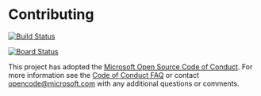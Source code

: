 # Contributing

[![Build Status](https://dev.azure.com/mguerrero1/Parts%20Unlimited/_apis/build/status/ManuDevUnapec.PartsUnlimitedE2E?branchName=master)](https://dev.azure.com/mguerrero1/Parts%20Unlimited/_build/latest?definitionId=27&branchName=master)

[![Board Status](https://dev.azure.com/mguerrero1/ff9b85be-4fca-404b-9190-915fd7fc03bf/6fea23f5-ee6d-4db4-b7f1-bb91d3e1f55c/_apis/work/boardbadge/660cf909-2a82-4691-b02c-264e8f64d63e?columnOptions=1)](https://dev.azure.com/mguerrero1/ff9b85be-4fca-404b-9190-915fd7fc03bf/_boards/board/t/6fea23f5-ee6d-4db4-b7f1-bb91d3e1f55c/Microsoft.RequirementCategory/)

This project has adopted the [Microsoft Open Source Code of Conduct](https://opensource.microsoft.com/codeofconduct/). For more information see the [Code of Conduct FAQ](https://opensource.microsoft.com/codeofconduct/faq/) or contact [opencode@microsoft.com](mailto:opencode@microsoft.com) with any additional questions or comments.
